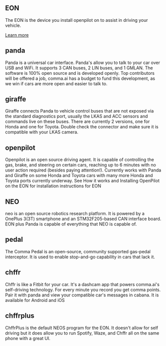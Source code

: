 ## EON
The EON is the device you install openpilot on to assist in driving your vehicle.

[Learn more](/docs/hardware/eon)

## panda
Panda is a universal car interface. Panda's allow you to talk to your car over USB and WiFi. It supports 3 CAN buses, 2 LIN buses, and 1 GMLAN. The software is 100% open source and is developed openly. Top contributors will be offered a job, comma.ai has a budget to fund this development, as we win if cars are more open and easier to talk to.

## giraffe
Giraffe connects Panda to vehicle control buses that are not exposed via the standard diagnostics port, usually the LKAS and ACC sensors and commands live on these buses. There are currently 2 versions, one for Honda and one for Toyota. Double check the connector and make sure it is compatible with your LKAS camera.

## openpilot
Openpilot is an open source driving agent. It is capable of controlling the gas, brake, and steering on certain cars, reaching up to 6 minutes with no user action required (besides paying attention!). Currently works with Panda and Giraffe on some Honda and Toyota cars with many more Honda and Toyota ports currently underway. See How it works and Installing OpenPilot on the EON for installation instructions for EON

## NEO
neo is an open source robotics research platform. It is powered by a OnePlus 3(3T) smartphone and an STM32F205-based CAN interface board. EON plus Panda is capable of everything that NEO is capable of.

## pedal
The Comma Pedal is an open-source, community supported gas-pedal interceptor. It is used to enable stop-and-go capability in cars that lack it.

## chffr
Chffr is like a Fitbit for your car. It's a dashcam app that powers comma.ai's self-driving technology. For every minute you record you get comma points. Pair it with panda and view your compatible car's messages in cabana. It is available for Android and iOS

## chffrplus
ChffrPlus is the default NEOS program for the EON. It doesn't allow for self driving but it does allow you to run Spotify, Waze, and Chffr all on the same phone with a great UI.